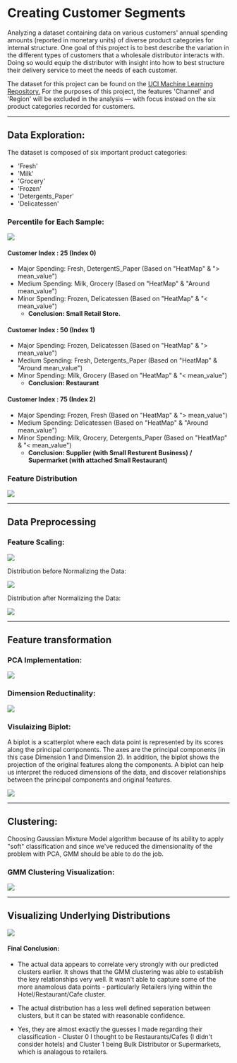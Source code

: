 # Creating Customer Segments
Analyzing a dataset containing data on various customers' annual spending amounts (reported in monetary units) of diverse product categories for internal structure. One goal of this project is to best describe the variation in the different types of customers that a wholesale distributor interacts with. Doing so would equip the distributor with insight into how to best structure their delivery service to meet the needs of each customer.

The dataset for this project can be found on the <a href="https://archive.ics.uci.edu/ml/datasets/Wholesale+customers"> UCI Machine Learning Repository.</a> For the purposes of this project, the features 'Channel' and 'Region' will be excluded in the analysis — with focus instead on the six product categories recorded for customers.

<hr> </hr>

## Data Exploration:
The dataset is composed of six important product categories: 

- 'Fresh' 
- 'Milk' 
- 'Grocery' 
- 'Frozen' 
- 'Detergents_Paper'
- 'Delicatessen'

### Percentile for Each Sample:
<img src="https://github.com/geekquad/Customer-Segments/blob/master/img/each_Sample_percentage.png">

#### Customer Index : 25 (Index 0)
- Major Spending: Fresh, DetergentS_Paper (Based on "HeatMap" & "> mean_value")
- Medium Spending: Milk, Grocery (Based on "HeatMap" & "Around mean_value")
- Minor Spending: Frozen, Delicatessen (Based on "HeatMap" & "< mean_value")
    - **Conclusion: Small Retail Store.**

#### Customer Index : 50 (Index 1)
- Major Spending: Frozen, Delicatessen (Based on "HeatMap" & "> mean_value")
- Medium Spending: Fresh, Detergents_Paper (Based on "HeatMap" & "Around mean_value")
- Minor Spending: Milk, Grocery (Based on "HeatMap" & "< mean_value")
    - **Conclusion: Restaurant**

#### Customer Index : 75 (Index 2)
- Major Spending: Frozen, Fresh (Based on "HeatMap" & "> mean_value")
- Medium Spending: Delicatessen (Based on "HeatMap" & "Around mean_value")
- Minor Spending: Milk, Grocery, Detergents_Paper (Based on "HeatMap" & "< mean_value")
    - **Conclusion: Supplier (with Small Resturent Business) / Supermarket (with attached Small Restaurant)**
    
### Feature Distribution
<img src="https://github.com/geekquad/Customer-Segments/blob/master/img/feature%20distribution.png">

<hr> </hr>

## Data Preprocessing

### Feature Scaling:
<img src="https://github.com/geekquad/Customer-Segments/blob/master/img/feature%20scaling.png">

Distribution before Normalizing the Data:

<img src="https://github.com/geekquad/Customer-Segments/blob/master/img/before%20normalizing.png">

Distribution after Normalizing the Data:

<img src="https://github.com/geekquad/Customer-Segments/blob/master/img/after%20normalilzing.png">

<hr> </hr>

## Feature transformation

### PCA Implementation:

<img src="https://github.com/geekquad/Customer-Segments/blob/master/img/pca%20implementation.png">

### Dimension Reductinality:
<img src="https://github.com/geekquad/Customer-Segments/blob/master/img/dimension%20reductionality.png">

### Visulaizing Biplot:
A biplot is a scatterplot where each data point is represented by its scores along the principal components. The axes are the principal components (in this case Dimension 1 and Dimension 2). In addition, the biplot shows the projection of the original features along the components. A biplot can help us interpret the reduced dimensions of the data, and discover relationships between the principal components and original features.

<img src="https://github.com/geekquad/Customer-Segments/blob/master/img/biplot.png">

<hr> </hr>

## Clustering:
Choosing Gaussian Mixture Model algorithm because of its ability to apply "soft" classification and since we've reduced the dimensionality of the problem with PCA, GMM should be able to do the job.

### GMM Clustering Visualization:
<img src="https://github.com/geekquad/Customer-Segments/blob/master/img/gmm%20cluster.png">

<hr> </hr>

## Visualizing Underlying Distributions

<img src="https://github.com/geekquad/Customer-Segments/blob/master/img/underlying%20distributions.png">

#### Final Conclusion:
- The actual data appears to correlate very strongly with our predicted clusters earlier. It shows that the GMM clustering was able to establish the key relationships very well. It wasn't able to capture some of the more anamolous data points - particularly Retailers lying within the Hotel/Restaurant/Cafe cluster.

- The actual distribution has a less well defined seperation between clusters, but it can be stated with reasonable confidence.

- Yes, they are almost exactly the guesses I made regarding their classification - Cluster 0 I thought to be Restaurants/Cafes (I didn't consider hotels) and Cluster 1 being Bulk Distributor or Supermarkets, which is analagous to retailers.





























